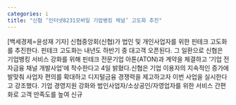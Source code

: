 ```yaml
---
categories: i
title: "신협 ‘인터넷8231모바일 기업뱅킹 채널’ 고도화 추진"
---
```

[백세경제=윤성재 기자] 신협중앙회(신협)가 법인 및 개인사업자를 위한 핀테크 고도화를 추진한다. 핀테크 고도화는 내년도 하반기 중 대고객 오픈된다. 그 일환으로 신협은 기업뱅킹 서비스 강화를 위해 핀테크 전문기업 아톤(ATON)과 계약을 체결하고 ‘기업 전자금융 채널 개발사업’에 착수한다고 4일 밝혔다.신협은 기업 이용자의 지속적인 증가에 발맞춰 사업자 편의를 확대하고 디지털금융 경쟁력을 제고하고자 이번 사업을 실시한다고 강조했다. 기업 경영지원 강화와 법인사업자/소상공인/자영업자를 위한 서비스 간편화로 고객 만족도를 높여 신규